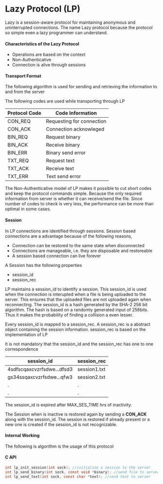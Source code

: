 # Lazy Protocol (LP)
Lazy is a session-aware protocol for maintaining anonymous and uninterrupted connections.
The name Lazy protocol because the protocol so simple even a lazy programmer can understand.

#### Characteristics of the Lazy Protocol
* Operations are based on the context
* Non-Authenticative
* Connection is alive through sessions

#### Transport Format
The following algorithm is used for sending and retrieving the information to and from the server

The following codes are used while transporting through LP

| Protocol Code | Code Information          |
|---------------|---------------------------|
| CON_REQ       | Requesting for connection |
| CON_ACK       | Connection acknowleged    |
| BIN_REQ       | Request binary            |
| BIN_ACK       | Receive binary            |
| BIN_ERR       | Binary send error         |
| TXT_REQ       | Request text              |
| TXT_ACK       | Receive text              |
| TXT_ERR       | Text send error           |

The Non-Authenticative model of LP makes it possible to cut short codes and keep the protocol commands simple. Because the only required information from server is whether it can receive/send the file. Since number of codes to check is very less, the performance can be more than optimal in some cases.

#### Session
In LP connections are identified through sessions. Session based connections are a advantage because of the following reasons,
* Connection can be restored to the same state when disconnected
* Connections are manageable, i.e. they are disposable and restoreable
* A session based connection can live  forever

A Session has the following properties
* session_id
* session_rec

LP maintains a session_id to identify a session. This session_id is used when the connection is interupted when a file is being uploaded to the server. This ensures that the uploaded files are not uploaded again when reconnecting. The session_id is a hash generated by the SHA-2 256 bit algorithm. The hash is based on a randomly generated input of 256bits. Thus it makes the probability of finding a collision a even lesser.

Every session_id is mapped to a session_rec. A session_rec is a abstract object containing the session information. session_rec is based on the implementation of LP

It is not mandatory that the session_id and the session_rec has one to one correspondence

| session_id                 | session_rec  |
|----------------------------|--------------|
| 4sdfscqaxcvzrfsdwe...dfsd3 | session1.txt |
| gs34ssqaxcvzrfsdwe...qfw3  | session2.txt |
| .                          | .            |
| .                          | .            |

The session_id is expired after MAX_SES_TIME hrs of inactivity.


The Session when is inactive is restored again by sending a **CON_ACK** along with the session_id. The session is restored if already present or a new one is created if the session_id is not recognizable.

#### Internal Working
The following is algorithm is the usage of this protocol

#### C API
```c
int lp_init_session(int sock); //initialise a session to the server
int lp_send_binary(int sock, const void *binary); //send file to server
int lp_send_text(int sock, const char *text); //send text to server
```
